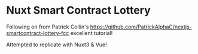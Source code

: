 # Nuxt Smart Contract Lottery

Following on from Patrick Collin's https://github.com/PatrickAlphaC/nextjs-smartcontract-lottery-fcc excellent tutorial!

Attempted to replicate with Nuxt3 & Vue!
